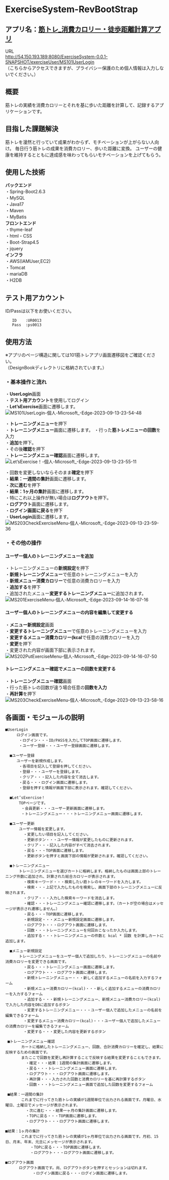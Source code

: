 # ExerciseSystem-RevBootStrap
## アプリ名：[筋トレ_消費カロリー・徒歩距離計算アプリ](http://54.150.193.189:8080/ExerciseSystem-0.0.1-SNAPSHOT/exerciseUser/MS101UserLogin)
URL  
http://54.150.193.189:8080/ExerciseSystem-0.0.1-SNAPSHOT/exerciseUser/MS101UserLogin<br>
（こちらからアクセスできますが、プライバシー保護のため個人情報は入力しないでください。）  

## 概要  
筋トレの実績を消費カロリーとそれを基に歩いた距離を計算して、記録するアプリケーションです。  
## 目指した課題解決  
筋トレを漫然と行っていて成果がわからず、モチベーションが上がらない人向け。
毎日行う筋トレの成果を消費カロリー、歩いた距離に変換。
ユーザーの健康を維持するとともに達成感を味わってもらいモチベーションを上げてもらう。

## 使用した技術
**バックエンド**<br>
・Spring-Boot2.6.3<br>
・MySQL<br>
・Java17<br>
・Maven<br>
・MyBatis<br>
**フロントエンド**<br>
・thyme-leaf<br>
・html・CSS<br>
・Boot-Strap4.5<br>
・jquery<br>
**インフラ**<br>
・AWS(IAMUser,EC2)<br>
・Tomcat<br>
・mariaDB<br>
・H2DB<br>

## テスト用アカウント
ID/Passは以下をお使いください。
```
   ID    :UR0013
   Pass  :ps0013
```
## 使用方法
※アプリのページ構造に関しては101筋トレアプリ画面遷移図をご確認ください。  
（DesignBookディレクトリに格納されています。）

### ・基本操作と流れ
・**UserLogin**画面<br>
・**テスト用アカウント**を使用してログイン<br>
・**Let’sExercise**画面に遷移します。<br>
![MS101UserLogin-個人-Microsoft_-Edge-2023-09-13-23-54-48](https://github.com/TakeshiUeta/ExerciseSystem-RevBootStrap/assets/86597233/d5de192d-5b21-46d5-b45d-38cfe998b30f)

・**トレーニングメニュー**を押下<br>
・**トレーニングメニュー**画面に遷移します。
・行った**筋トレメニューの回数**を入力<br>
・**追加**を押下。<br>
・その後**確認**を押下<br>
・**トレーニングメニュー確認**画面に遷移します。<br>
![Let’sExercise！-個人-Microsoft_-Edge-2023-09-13-23-55-11](https://github.com/TakeshiUeta/ExerciseSystem-RevBootStrap/assets/86597233/4ae5cd16-6036-4363-b4d8-15e97f7f112d)


・回数を変更しないならそのまま**確定**を押下<br>
・**結果：一週間の集計**画面に遷移します。<br>
・**次に進む**を押下<br>
・**結果：1ヶ月の集計**画面に遷移します。<br>
・特にこれ以上操作が無い場合は**ログアウト**を押下。<br>
・**ログアウト**画面に遷移します。<br>
・**ログイン画面に戻る**を押下<br>
・**UserLogin**画面に遷移します。<br>
![MS203CheckExerciseMenu-個人-Microsoft_-Edge-2023-09-13-23-59-36](https://github.com/TakeshiUeta/ExerciseSystem-RevBootStrap/assets/86597233/e728b27d-2de1-4a9e-83c2-6760d050eac2)

### ・その他の操作
#### ユーザー個人のトレーニングメニューを追加<br>
・トレーニングメニューの**新規設定**を押下<br>
・**新規トレーニングメニュー**で任意のトレーニングメニューを入力<br>
・**新規メニュー消費カロリー**で任意の消費カロリーを入力<br>
・**追加する**を押下<br>
・追加されたメニュー**変更するトレーニングメニュー**に追加されます。<br>
![MS201ExerciseMenu-個人-Microsoft_-Edge-2023-09-14-16-07-16](https://github.com/TakeshiUeta/ExerciseSystem-RevBootStrap/assets/86597233/3fa174c3-a5e9-42cf-95be-8b9148d8be70)

#### ユーザー個人のトレーニングメニューの内容を編集して変更する
・**メニュー新規設定**画面<br>
・**変更するトレーニングメニュー**で任意のトレーニングメニューを入力<br>
・**変更するメニュー消費カロリー(kcal**で任意の消費カロリーを入力<br>
・**変更**を押下<br>
・変更された内容が画面下部に表示されます。<br>
![MS202PutExerciseMenu-個人-Microsoft_-Edge-2023-09-14-16-07-50](https://github.com/TakeshiUeta/ExerciseSystem-RevBootStrap/assets/86597233/055efd8b-ded5-49ba-82b9-6101d1d16f9b)

#### トレーニングメニュー確認でメニューの回数を変更する
・**トレーニングメニュー確認**画面<br>
・行った筋トレの回数が違う場合任意の**回数を入力**<br>
・**再計算**を押下<br>
![MS203CheckExerciseMenu-個人-Microsoft_-Edge-2023-09-13-23-58-16](https://github.com/TakeshiUeta/ExerciseSystem-RevBootStrap/assets/86597233/13f33dd0-0dd2-4c3a-8f0e-b6628e27c0ac)


## 各画面・モジュールの説明
```  
■UserLogin
     ログイン画面です。
      ・ログイン・・・ID/PASSを入力してTOP画面に遷移します。
      ・ユーザー登録・・・ユーザー登録画面に遷移します。

  ■ユーザー登録
     ユーザーを新規作成します。
      ・各項目を記入して登録を押してください。
      ・登録・・・ユーザーを登録します。
      ・クリア・・・記入した内容を全て消去します。
      ・戻る・・・ログイン画面に遷移します。
      ・登録を押すと情報が画面下部に表示されます。確認してください。
      
  ■Let’sExercise！
      TOPページです。
       ・会員更新・・・ユーザー更新画面に遷移します。
       ・トレーニングメニュー・・・トレーニングメニュー画面に遷移します。
  
  ■ユーザー更新
      ユーザー情報を変更します。       
        ・変更したい項目を記入してください。
        ・更新ボタン・・・ユーザー情報が変更したものに更新されます。
        ・クリア・・・記入した内容がすべて消去されます。
        ・戻る・・・TOP画面に遷移します。
        ・更新ボタンを押すと画面下部の情報が更新されます。確認してください。
  
  ■トレーニングメニュー
      トレーニングメニューを選びカートに格納します。格納したものは画面上部のトレーニング件数に追加され、計算された総合カロリーが表示されます。
        ・検索キーワード・・・検索したい筋トレのキーワードを入力します。
        ・検索・・・上記で入力したものを検索し、画面下部のトレーニングメニューに反映されます。
        ・クリア・・・入力した検索キーワードを消去します。
        ・確認・・・トレーニングメニュー確認に遷移します。（カートが空の場合はメッセージが表示され遷移しません。）
        ・戻る・・・TOP画面に遷移します。
        ・新規設定・・・メニュー新規設定画面に遷移します。
        ・ログアウト・・・ログアウト画面に遷移します。
        ・回数・・・トレーニングメニューを何回おこなったか入力します。
        ・追加する・・・トレーニングメニューの件数と kcal * 回数 を計算しカートに追加します。
  
  ■メニュー新規設定
      トレーニングメニューをユーザー個人で追加したり、トレーニングメニューの名前や消費カロリーを変更できる画面です。
        ・戻る・・・トレーニングメニュー画面に遷移します。
        ・ログアウト・・・ログアウト画面に遷移します。
        ・新規トレーニングメニュー・・・新しく追加するメニューの名前を入力するフォーム
        ・新規メニュー消費カロリー(kcal)・・・新しく追加するメニューの消費カロリーを入力するフォーム
        ・追加する・・・新規トレーニングメニュー、新規メニュー消費カロリー(kcal)で入力した内容をDBに追加するボタン
        ・変更するトレーニングメニュー・・・ユーザー個人で追加したメニューの名前を編集できるフォーム
        ・変更するメニュー消費カロリー(kcal)・・・ユーザー個人で追加したメニューの消費カロリーを編集できるフォーム
        ・変更する・・・変更した内容を更新するボタン

 ■トレーニングメニュー確認
       カートに格納したトレーニングメニュー、回数、合計消費カロリーを確定し、結果に反映するための画面です。
       またここで回数を変更し再計算することで反映する結果を変更することもできます。
         ・確定・・・結果：1週間の集計画面に遷移します。
         ・戻る・・・トレーニングメニュー画面に遷移します。
         ・ログアウト・・・ログアウト画面に遷移します。
         ・再計算・・・入力された回数と消費カロリーを基に再計算するボタン　 
         ・回数・・・トレーニングメニュー画面で追加した回数を変更するフォーム

 ■結果：一週間の集計
       これまでに行ってきた筋トレの実績が1週間単位で出力される画面です。月曜日、水曜日、土曜日でメッセージが表示されます。
         ・次に進む・・・結果一ヶ月の集計画面に遷移します。
         ・TOPに戻る・・・TOP画面に遷移します。
         ・ログアウト・・・ログアウト画面に遷移します。 

■結果：1ヶ月の集計
       これまでに行ってきた筋トレの実績が1ヶ月単位で出力される画面です。月初、15日、月末、年末、元旦にメッセージが表示されます。
           ・TOPに戻る・・・TOP画面に遷移します。
           ・ログアウト・・・ログアウト画面に遷移します。

■ログアウト画面
      ログアウト画面です。尚、ログアウトボタンを押すとセッションは切れます。
            ・ログイン画面に戻る・・・ログイン画面に遷移します。
``` 
